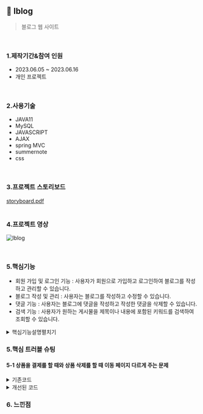 ## :pushpin: lblog
>블로그 웹 사이트

</br>

### 1.제작기간&참여 인원
* 2023.06.05 ~ 2023.06.16
* 개인 프로젝트

</br>

### 2.사용기술
* JAVA11   
* MySQL   
* JAVASCRIPT   
* AJAX
* spring MVC   
* summernote
* css   

</br>   

### 3.프로젝트 스토리보드       
[storyboard.pdf](https://github.com/Seoha95/lblog/files/11785004/storyboard.pdf)    
</br>

### 4.프로젝트 영상
![lblog](https://github.com/Seoha95/lblog/assets/107228582/ef6245e0-2e99-4989-bb47-85c4907df3d3)

</br>

### 5.핵심기능
 * 회원 가입 및 로그인 기능 : 사용자가 회원으로 가입하고 로그인하여 블로그를 작성하고 관리할 수 있습니다.
 * 블로그 작성 및 관리 : 사용자는 블로그를 작성하고 수정할 수 있습니다.
 * 댓글 기능 : 사용자는 블로그에 댓글을 작성하고 작성한 댓글을 삭제할 수 있습니다.
 * 검색 기능 : 사용자가 원하는 게시물을 제목이나 내용에 포함된 키워드를 검색하여 조회할 수 있습니다.   
   
<details>
<summary>핵심기능설명펼치기</summary>   
   
#### 5-1. 사용자의 회원등록 및 인증      
 * 회원가입 기능  📍[코드확인](https://github.com/Seoha95/lblog/blob/0433ad688556013f3fbf6a2d006dd07db3abb1c3/Lblog/src/main/webapp/WEB-INF/views/members/joinForm.jsp#L111-L185)
     * 아이디 입력 : 사용자는 아이디를 입력해야 합니다. 입력한 아이디는 중복 여부를 확인하기 위해 실시간으로
       서버와 통신하여 검사됩니다.
        * 중복된 아이디인 경우 : "사용할 수 없는 이메일입니다." 메세지가 빨간색으로 표시됩니다.
        * 중복되지 않은 아이디인 경우 : "사용할 수 있는 이메일입니다." 메세지가 파란색으로 표시됩니다.
      * 비밀번호 입력 및 확인 : 사용자는 비밀번호와 비밀번호 확인을 입력해야 합니다.       
         * 비밀번호와 비밀번호 확인이 일치하는 경우 : "비밀번호 일치" 메세지가 파란색으로 표시됩니다.
         * 비밀번호와 비밀번호 확인이 일치하지 않는 경우 : "비밀번호 불일치" 메세지가 빨간색으로 표시됩니다.
      * 사용자 등록 : 기본정보 입력 후 가입하기 버튼을 클릭하면 회원등록이 됩니다.
* 로그인 기능 📍[코드확인](https://github.com/Seoha95/lblog/blob/0433ad688556013f3fbf6a2d006dd07db3abb1c3/Lblog/src/main/webapp/WEB-INF/views/members/loginForm.jsp#L85-L99)   
   * 사용자 인증 : 로그인 페이지를 통해 사용자의 아이디과 비밀번호를 입력받아 인증합니다.  
   
#### 5-2. summernote로 게시물 등록 및 수정      
 * 게시물 등록 기능 📍[코드확인](https://github.com/Seoha95/lblog/blob/0433ad688556013f3fbf6a2d006dd07db3abb1c3/Lblog/src/main/webapp/WEB-INF/views/boardList/writing.jsp#L49-L137)
    * 게시물 등록 : 사용자가 제목과 내용을 입력하고 카테고리를 선택하냐 후 게시물을 등록할 수 있는 기능입니다.
    * 게시물 수정 : 사용자가 작성자일 경우 제목과 내용을 수정할 수 있습니다.
       
#### 5-3. 게시물 상세보기와 댓글 등록 및 삭제            
 * 게시물 상세보기와 댓글 등록 및 삭제 📍[코드확인](https://github.com/Seoha95/lblog/blob/0433ad688556013f3fbf6a2d006dd07db3abb1c3/Lblog/src/main/webapp/WEB-INF/views/boardList/get.jsp#L101-L251)   
   * 게시물 상세보기 : 비회원과 회원 둘 다 게시물을 볼 수 있고 게시물 작성자에게만 게시물 하단에 목록보기와 수정하기가 뜹니다.
   * 게시물에 대한 댓글 등록 : 로그인 시에만 작성할 수 있고 자동으로 작성자란에 아이디가 들어가고 댓글내용 부분에 원하는 댓글을 쓰고 등록할 수 있습니다.
   * 게시물 댓글보기 및 삭제 : 댓글보기를 클릭 시, 로그인을 안했을 경우 로그인 페이지로 넘어가고 로그인 시에는 댓글들을 볼 수 있습니다. 그리고
     댓글 작성자에게만 삭제버튼이 보이고 댓글을 삭제할 수 있습니다.       
   
#### 4-4. 카테고리별 게시물 조회    
 * 카테고리 넘기기📍[코드확인](https://github.com/Seoha95/lblog/blob/0433ad688556013f3fbf6a2d006dd07db3abb1c3/Lblog/src/main/webapp/WEB-INF/views/set/header.jsp#L124-L130)   
   * header에서 맛집, 카페, 취미, 여행 카테고리 중에 하나를 선택시에 카테고리 정보도 url을 통해 같이 넘깁니다.   
 * 카테고리별 처리하기 📍[코드확인](https://github.com/Seoha95/lblog/blob/0433ad688556013f3fbf6a2d006dd07db3abb1c3/Lblog/src/main/java/com/haru/controller/BoardListController.java#L45-L131)   
    * 카테고리 정보가 넘어오면 해당 카테고리 목록을 가져오도록 합니다.
 * 카테고리별 게시물 총 갯수 📍[코드확인](https://github.com/Seoha95/lblog/blob/0433ad688556013f3fbf6a2d006dd07db3abb1c3/Lblog/src/main/resources/com/haru/mapper/BoardListMapper.xml#L68-L73)
    * 카테고리 정보가 넘어오면 예를 들어 취미라면 취미로 등록된 카테고리의 갯수를 뽑아서 화면에 출력해줍니다.     
#### 4-4. 게시물 검색     
 * 게시물 검색 기능 📍[코드확인1](https://github.com/Seoha95/lblog/blob/0433ad688556013f3fbf6a2d006dd07db3abb1c3/Lblog/src/main/webapp/WEB-INF/views/set/header.jsp#L109-L122)                    [코드확인2](https://github.com/Seoha95/lblog/blob/0433ad688556013f3fbf6a2d006dd07db3abb1c3/Lblog/src/main/webapp/WEB-INF/views/set/header.jsp#L133-L140)
    * 검색을 할 때 키워드를 통해 일치하는 제목이나 내용을 조회해줍니다.   
 
#### 4-5 페이징 기법    
 * 취미, 맛집, 카페, 여행 페이지만 페이징 기법 적용 📍[코드확인](https://github.com/Seoha95/lblog/blob/0433ad688556013f3fbf6a2d006dd07db3abb1c3/Lblog/src/main/webapp/WEB-INF/views/boardList/travel.jsp#L96-L176)   
    * 여행페이지를 예시로 설명하면 이전페이지로 가는 화살표는 11페이지로 넘어가면 표시되고 다음페이지 화살표는 11페이지 이상일 때 10페이지 전에 가 있으면 표시된다.
    * 해당 페이지는 삼항 연산자를 통해서 해당 페이지일 경우에는 색이 글자 위에 씌워지게 설정을 했습니다.
    * 카테고리별로 게시물이 1개부터 8개까지만 한 페이지 당 표시되도록 설정했습니다.         
 
</br>
</details>   
   
### 5.핵심 트러블 슈팅   
   
#### 5-1 상품을 결제를 할 때와 상품 삭제를 할 때 이동 페이지 다르게 주는 문제   

   
<details>      
<summary>기존코드</summary>      
    
     
</details>       
          
<details>      
<summary>개선된 코드</summary>      
   
</details>   
   
   
### 6. 느낀점    

